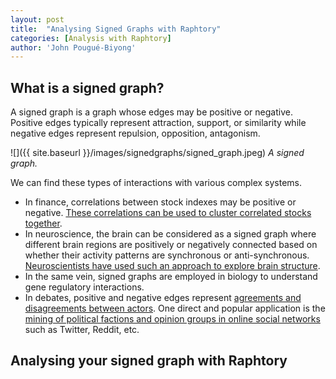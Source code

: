 ```yaml
---
layout: post
title:  "Analysing Signed Graphs with Raphtory"
categories: [Analysis with Raphtory]
author: 'John Pougué-Biyong'
---
```


## What is a signed graph?

A signed graph is a graph whose edges may be positive or negative. Positive edges typically represent attraction, support, or similarity while negative edges represent repulsion, opposition, antagonism. 

![]({{ site.baseurl }}/images/signedgraphs/signed_graph.jpeg)
*A signed graph.*

We can find these types of interactions with various complex systems. 
* In finance, correlations between stock indexes may be positive or negative. [These correlations can be used to cluster correlated stocks together](https://www.science.org/doi/full/10.1126/sciadv.aav1478). 
* In neuroscience, the brain can be considered as a signed graph where different brain regions are positively or negatively connected based on whether their activity patterns are synchronous or anti-synchronous. [Neuroscientists have used such an approach to explore brain structure](https://www.nature.com/articles/s41598-021-81767-7).
* In the same vein, signed graphs are employed in biology to understand gene regulatory interactions.
* In debates, positive and negative edges represent [agreements and disagreements between actors](https://openreview.net/forum?id=udVUN__gFO). One direct and popular application is the [mining of political factions and opinion groups in online social networks](https://arxiv.org/abs/2201.11675) such as Twitter, Reddit, etc.  

## Analysing your signed graph with Raphtory